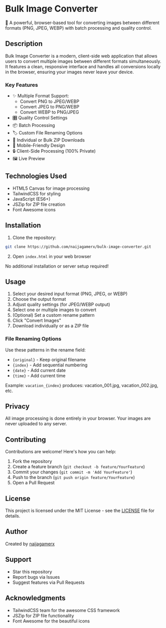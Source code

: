 # Bulk Image Converter

📸 A powerful, browser-based tool for converting images between different formats (PNG, JPEG, WEBP) with batch processing and quality control.

## Description

Bulk Image Converter is a modern, client-side web application that allows users to convert multiple images between different formats simultaneously. It features a clean, responsive interface and handles all conversions locally in the browser, ensuring your images never leave your device.

### Key Features

- ✨ Multiple Format Support:
  - Convert PNG to JPEG/WEBP
  - Convert JPEG to PNG/WEBP
  - Convert WEBP to PNG/JPEG
- 🎛️ Quality Control Settings
- 📦 Batch Processing
- 🏷️ Custom File Renaming Options
- 💾 Individual or Bulk ZIP Downloads
- 📱 Mobile-Friendly Design
- 🔒 Client-Side Processing (100% Private)
- 🖼️ Live Preview

## Technologies Used

- HTML5 Canvas for image processing
- TailwindCSS for styling
- JavaScript (ES6+)
- JSZip for ZIP file creation
- Font Awesome icons

## Installation

1. Clone the repository:
```bash
git clone https://github.com/naijagamerx/bulk-image-converter.git
```

2. Open `index.html` in your web browser

No additional installation or server setup required!

## Usage

1. Select your desired input format (PNG, JPEG, or WEBP)
2. Choose the output format
3. Adjust quality settings (for JPEG/WEBP output)
4. Select one or multiple images to convert
5. (Optional) Set a custom rename pattern
6. Click "Convert Images"
7. Download individually or as a ZIP file

### File Renaming Options

Use these patterns in the rename field:
- `{original}` - Keep original filename
- `{index}` - Add sequential numbering
- `{date}` - Add current date
- `{time}` - Add current time

Example: `vacation_{index}` produces: vacation_001.jpg, vacation_002.jpg, etc.

## Privacy

All image processing is done entirely in your browser. Your images are never uploaded to any server.

## Contributing

Contributions are welcome! Here's how you can help:

1. Fork the repository
2. Create a feature branch (`git checkout -b feature/YourFeature`)
3. Commit your changes (`git commit -m 'Add YourFeature'`)
4. Push to the branch (`git push origin feature/YourFeature`)
5. Open a Pull Request

## License

This project is licensed under the MIT License - see the [LICENSE](LICENSE) file for details.

## Author

Created by [naijagamerx](https://github.com/naijagamerx)

## Support

- Star this repository
- Report bugs via Issues
- Suggest features via Pull Requests

## Acknowledgments

- TailwindCSS team for the awesome CSS framework
- JSZip for ZIP file functionality
- Font Awesome for the beautiful icons